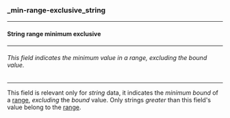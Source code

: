 ### _min-range-exclusive_string



------
#### String range minimum exclusive



------
###### This field indicates the minimum value in a range, excluding the bound value.



------
This field is relevant only for *string* data, it indicates the *minimum bound* of a [range](_range_string.md), *excluding* the *bound* value. Only strings *greater* than this field's value belong to the [range](_range_string.md).